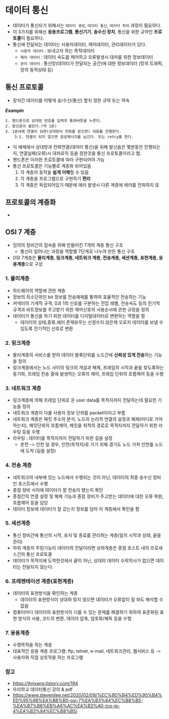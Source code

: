 # 데이터 통신

- 데이터가 통신되기 위해서는 `데이터 생성`, `데이터 통신`, `데이터 처리` 과정이 필요하다.
- 이 3가지를 위해선 **응용프로그램**, **통신기기**, **송수신 장치**, 통신을 위한 규약인 **프로토콜**이 필요하다.
- 통신에 전달되는 데이터는 사용자데이터, 제어데이터, 관리데이터가 있다.
    - `사용자 데이터` : 보내고자 하는 목적데이터
    - `제어 데이터` : 데이터 속도를 제어하고 오류발생시 대처를 위한 정보데이터
    - `관리 데이터` : 통신망(데이터가 전달되는 공간)에 대한 정보데이터 (망의 트래픽, 망의 동작상태 등)
    
## 통신 프로토콜
- 장치간 데이터를 어떻게 송/수신(통신) 할지 정한 규약 또는 약속

***Example***

```text
1. 핸드폰으로 상대방 번호를 입력후 통화버튼을 누른다.
2. 발신음이 울린다.(약 1분)
3. 1분내에 연결이 되면(상대방이 전화를 받으면) 대화를 진행한다.
    3-1. 연결이 되지 않으면 음성메시지를 남긴다. 또는 retry를 한다.
```
- 이 예제에서 상대방과 전화연결(데이터 통신)을 위해 발신음은 몇분동안 진행되는지, 연결실패(오류)시 대처로직 등을 정한것을 통신 프로토콜이라고 함.
- 핸드폰은 이러한 프로토콜에 따라 구현되어야 가능
- 통신 프로토콜은 기능별로 계층화 되어있음
    1. 각 계층의 동작을 **쉽게 이해**할 수 있음
    2. 각 계층을 프로그램으로 구현하기 **편리**
    3. 각 계층은 독립되어있기 때문에 에러 발생시 다른 계층에 에러를 전파하지 않

## 프로토콜의 계층화
- 

## OSI 7 계층
- 임의의 장비간의 접속을 위해 만들어진 7개의 계층 통신 구조
    - 통신이 일어나는 과정을 역할별 7단계로 나누어 만든 통신 구조
- OSI 7계층은 **물리계층, 링크계층, 네트워크 계층, 전송계층, 세션계층, 표현계층, 응용계층**으로 구성

### 1. 물리계층
- 하드웨어의 역할에 관한 계층
- 정보의 최소단위인 bit 정보를 전송매체를 통하여 효율적인 전송하는 기능
- 커넥터의 기계적 규격, 0과 1의 신호를 구분하는 전압 레벨, 전송속도 등의 전기적 규격과 비트정보를 주고받기 위한 제어신호의 사용순서에 관한 규정을 정의
- 데이터가 통신을 하기 위한 데이터를 디지털데이터로 변환하는 역할을 함
    - 데이터의 상태,종류,에러 존재유무는 신경쓰지 않은채 오로지 데이터를 보낼 수 있도록 전기적인 신호로 변환

### 2. 링크계층
- 물리계층의 서비스를 받아 데이터 블록단위를 노드간에 **신뢰성 있게 전송**하는 기능을 정의
- 링크계층에서는 노드 사이의 링크의 개설과 해제, 프레임의 시작과 끝을 찾도록하는 동기화, 프레임 전송 중에 발생하는 오류의 제어, 프레임 단위의 흐름제어 등을 수행

### 3. 네트워크 계층
- 링크계층에 의해 프레임 단위로 온 user data를 목적지까지 전달하는데 필요한 기능을 정의
- 네트워크 계층이 다룰 사용자 정보 단위를 packet이라고 부름
- 네트워크 계층은 패킷 주소의 분석, 노드의 논리적 연결의 설정과 해제(어디로 가야하는지), 패킷단위의 흐름제어, 패킷을 최적의 경로로 목적지까지 전달하기 위한 라우팅 등을 수행
- 라우팅 : 데이터를 목적지까지 전달하기 위한 길을 설정
    - 춘천 -> 인천 일 경우, 인천(목적지)로 가기 위해 경기도 노드 거쳐 인천를 노드에 도착 (길을 설정)
     
### 4. 전송 계층
- 네트워크의 내부에 있는 노드에서 수행되는 것이 아닌, 데이터의 최종 송수신 장비인 호스트에서 수행
- 종점 장비 사이에 데이터가 잘 전송이 됐는지 확인
- 종점간의 연결 설정 및 해제 기능과 종점 장비가 주고받는 데이터에 대한 오류 복원, 흐름제어 등을 담당
- 데아터 정보에 데이터가 잘 갔는지 정보를 담아 이 계층에서 확인을 함

### 5. 세션계층
- 통신 장비간에 통신의 시작, 유지 및 종료를 관리하는 계층(일의 시작과 상태, 끝을 관리)
- 하위 계층의 주된기능이 데이터의 전달이라면 상위계층은 종점 호스트 내의 프로세스간의 통신 프로토콜
- 데이터가 목적지에 도착한것에서 끝이 아닌, 상대의 데이터 수락의사가 없으면 데이터는 전달되지 않는다.

### 6. 프레젠테이션 계층(표현계층)
- 데이터의 표현방식을 확인하는 계층
    - 데이터의 표현방식이 상대와 맞지 않으면 데이터가 오류없이 잘 와도 해석할 수 없음
- 컴퓨터마다 데이터의 표현방식이 다를 수 있는 문제를 해결하기 위하여 표준화된 표현 방식의 사용, 코드의 변환, 데이터 압축, 암호화/해독 등을 수행

### 7. 응용계층
- 수행목적을 하는 계층
- 대표적인 응용 계층 프로그램: ftp, telnet, e-mail, 네트워크관리, 웹서비스 등 -> 사용자와 직접 상호작용 하는 프로그램




### 참고
- https://jhnyang.tistory.com/194
- 우리학교 데이터통신 강의 & pdf
- https://www.stevenjlee.net/2020/02/09/%EC%9D%B4%ED%95%B4%ED%95%98%EA%B8%B0-osi-7%EA%B3%84%EC%B8%B5-%EA%B7%B8%EB%A6%AC%EA%B3%A0-tcp-ip-4%EA%B3%84%EC%B8%B5/